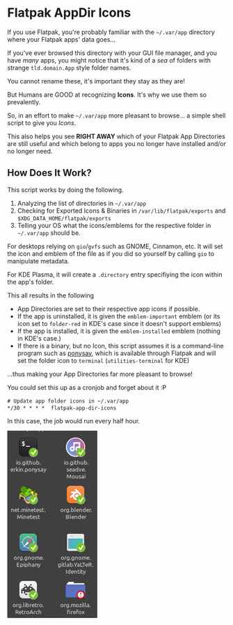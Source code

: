 # Flatpak AppDir Icons

If you use Flatpak, you're probably familiar with the `~/.var/app` directory where your Flatpak apps' data goes...

If you've ever browsed this directory with your GUI file manager, and you have *many* apps, you might notice that
it's kind of a *sea* of folders with strange `tld.domain.App` style folder names.

You cannot rename these, it's important they stay as they are!

But Humans are GOOD at recognizing **Icons**. It's why we use them so prevalently.

So, in an effort to make `~/.var/app` more pleasant to browse... a simple shell script to give you *Icons*.

This also helps you see **RIGHT AWAY** which of your Flatpak App Directories are still useful and which belong to apps you
no longer have installed and/or no longer need.

## How Does It Work?

This script works by doing the following.
1. Analyzing the list of directories in `~/.var/app`
2. Checking for Exported Icons & Binaries in `/var/lib/flatpak/exports` and `$XDG_DATA_HOME/flatpak/exports`
3. Telling your OS what the icons/emblems for the respective folder in `~/.var/app` should be.

For desktops relying on `gio`/`gvfs` such as GNOME, Cinnamon, etc.
It will set the icon and emblem of the file as if you did so yourself by calling `gio` to manipulate metadata.

For KDE Plasma, it will create a `.directory` entry specifiying the icon within the app's folder.

This all results in the following
* App Directories are set to their respective app icons if possible.
* If the app is uninstalled, it is given the `emblem-important` emblem (or its icon set to `folder-red` in KDE's case since it doesn't support emblems)
* If the app is installed, it is given the `emblem-installed` emblem (nothing in KDE's case.)
* If there is a binary, but no Icon, this script assumes it is a command-line program such as [ponysay](https://github.com/erkin/ponysay), which is available through Flatpak and will set the folder icon to `terminal` (`utilities-terminal` for KDE)

...thus making your App Directories far more pleasant to browse!

You could set this up as a cronjob and forget about it :P
```crontab
# Update app folder icons in ~/.var/app
*/30 * * * *  flatpak-app-dir-icons
```
In this case, the job would run every half hour.

![image](./nemo-example.png)
